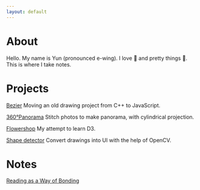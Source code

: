 ```yaml
---
layout: default
---
```

# About

Hello. My name is Yun (pronounced e-wing). I love 🍪 and pretty things 🦋.
This is where I take notes.

# Projects

[Bezier](./bezier.html)
Moving an old drawing project from C++ to JavaScript.

[360°Panorama](http://cs.brown.edu/courses/cs129/results/final/yunmiao/)
Stitch photos to make panorama, with cylindrical projection.

[Flowershop](./flowershop.html)
My attempt to learn D3.

[Shape detector](https://dl.acm.org/doi/10.1007/s10515-017-0216-3)
Convert drawings into UI with the help of OpenCV.

# Notes

[Reading as a Way of Bonding](./reading/2021/06/15/Reading-as-a-way-of-bonding.html)
